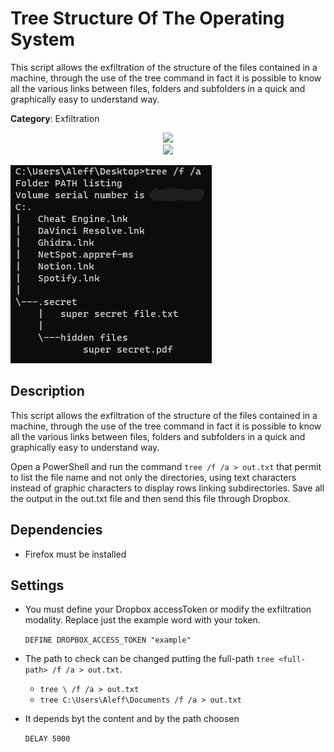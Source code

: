 # Tree Structure Of The Operating System

This script allows the exfiltration of the structure of the files contained in a machine, through the use of the tree command in fact it is possible to know all the various links between files, folders and subfolders in a quick and graphically easy to understand way.

**Category**: Exfiltration

<div align=center>

<img src="https://github.com/aleff-github/my-flipper-shits/blob/main/img/logo-repository-2_0.gif" width="600" /><br><img src="https://github.com/aleff-github/my-flipper-shits/blob/main/img/DISCLAIMER.png" width="600" />

</div>

![](1.png)

## Description

This script allows the exfiltration of the structure of the files contained in a machine, through the use of the tree command in fact it is possible to know all the various links between files, folders and subfolders in a quick and graphically easy to understand way.

Open a PowerShell and run the command `tree /f /a > out.txt` that permit to list the file name and not only the directories, using text characters instead of graphic characters to display rows linking subdirectories. Save all the output in the out.txt file and then send this file through Dropbox.

## Dependencies

* Firefox must be installed

## Settings

- You must define your Dropbox accessToken or modify the exfiltration modality. Replace just the example word with your token.

    `DEFINE DROPBOX_ACCESS_TOKEN "example"`

- The path to check can be changed putting the full-path `tree <full-path> /f /a > out.txt`.

    - `tree \ /f /a > out.txt`
    - `tree C:\Users\Aleff\Documents /f /a > out.txt`

- It depends byt the content and by the path choosen
    
    `DELAY 5000`